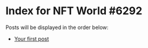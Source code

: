 # Index for NFT World #6292
Posts will be displayed in the order below:

- [Your first post](./001-first.md)

